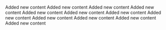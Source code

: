  Added new content
Added new content
Added new content
Added new content
Added new content
Added new content
Added new content
Added new content
Added new content
Added new content
Added new content
Added new content
